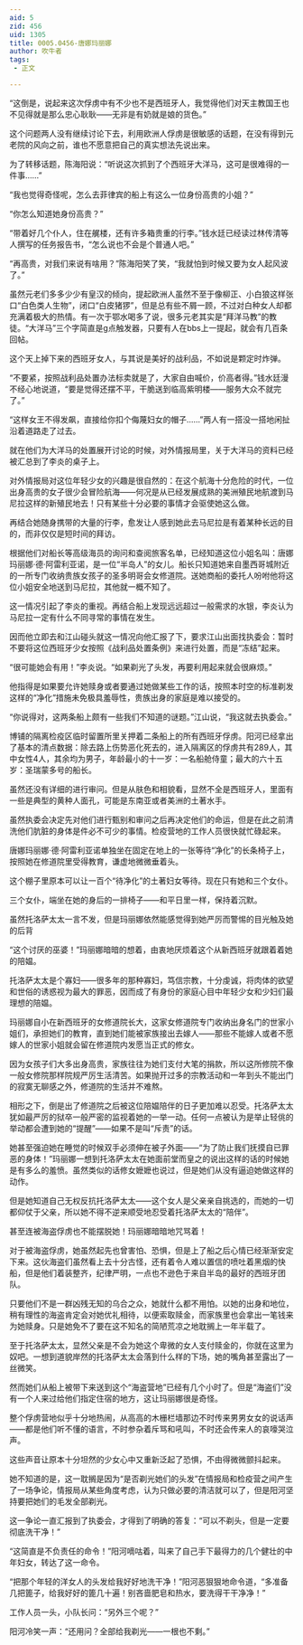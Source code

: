 ```yaml
---
aid: 5
zid: 456
uid: 1305
title: 0005.0456-唐娜玛丽娜
author: 吹牛者
tags: 
 - 正文

---
```




  “这倒是，说起来这次俘虏中有不少也不是西班牙人，我觉得他们对天主教国王也不见得就是那么忠心耿耿——无非是有奶就是娘的货色。”

  这个问题两人没有继续讨论下去，利用欧洲人俘虏是很敏感的话题，在没有得到元老院的风向之前，谁也不愿意把自己的真实想法先说出来。

  为了转移话题，陈海阳说：“听说这次抓到了个西班牙大洋马，这可是很难得的一件事……”

  “我也觉得奇怪呢，怎么去菲律宾的船上有这么一位身份高贵的小姐？”

  “你怎么知道她身份高贵？”

  “带着好几个仆人，住在艉楼，还有许多箱贵重的行李。”钱水廷已经读过林传清等人撰写的任务报告书，“怎么说也不会是个普通人吧。”

  “再高贵，对我们来说有啥用？”陈海阳笑了笑，“我就怕到时候又要为女人起风波了。”

  虽然元老们多多少少有皇汉的倾向，提起欧洲人虽然不至于像柳正、小白狼这样张口“白色类人生物”，闭口“白皮猪猡”，但是总有些不屑一顾，不过对白种女人却都充满着极大的热情。有一次于鄂水喝多了说，很多元老其实是“拜洋马教”的教徒。“大洋马”三个字简直是g点触发器，只要有人在bbs上一提起，就会有几百条回帖。

  这个天上掉下来的西班牙女人，与其说是美好的战利品，不如说是颗定时炸弹。

  “不要紧，按照战利品处置办法标卖就是了，大家自由喊价，价高者得。”钱水廷漫不经心地说道，“要是觉得还摆不平，干脆送到临高紫明楼——服务大众不就完了。”

  “这样女王不得发飙，直接给你扣个侮蔑妇女的帽子……”两人有一搭没一搭地闲扯沿着道路走了过去。

  就在他们为大洋马的处置展开讨论的时候，对外情报局里，关于大洋马的资料已经被汇总到了李炎的桌子上。

  对外情报局对这位年轻少女的兴趣是很自然的：在这个航海十分危险的时代，一位出身高贵的女子很少会冒险航海——何况是从已经发展成熟的美洲殖民地航渡到马尼拉这样的新殖民地去！只有某些十分必要的事情才会驱使她这么做。

  再结合她随身携带的大量的行李，愈发让人感到她此去马尼拉是有着某种长远的目的，而非仅仅是短时间的拜访。

  根据他们对船长等高级海员的询问和查阅旅客名单，已经知道这位小姐名叫：唐娜玛丽娜·德·阿雷利亚诺，是一位“半岛人”的女儿。船长只知道她来自墨西哥城附近的一所专门收纳贵族女孩子的圣多明哥会女修道院。送她商船的委托人吩咐他将这位小姐安全地送到马尼拉，其他就一概不知了。

  这一情况引起了李炎的重视。再结合船上发现远远超过一般需求的水银，李炎认为马尼拉一定有什么不同寻常的事情在发生。

  因而他立即去和江山碰头就这一情况向他汇报了下，要求江山出面找执委会：暂时不要将这位西班牙少女按照《战利品处置条例》来进行处置，而是“冻结”起来。

  “很可能她会有用！”李炎说。“如果剃光了头发，再要利用起来就会很麻烦。”

  他指得是如果要允许她赎身或者要通过她做某些工作的话，按照本时空的标准剃发这样的“净化”措施未免极具羞辱性，贵族出身的家庭是难以接受的。

  “你说得对，这两条船上颇有一些我们不知道的谜题。”江山说，“我这就去执委会。”

  博铺的隔离检疫区临时留置所里关押着二条船上的所有西班牙俘虏。阳河已经拿出了基本的清点数据：除去路上伤势恶化死去的，进入隔离区的俘虏共有289人，其中女性4人，其余均为男子，年龄最小的十一岁：一名船舱侍童；最大的六十五岁：圣瑞蒙多号的船长。

  虽然还没有详细的进行审问。但是从肤色和相貌看，显然不全是西班牙人，里面有一些是典型的黄种人面孔，可能是东南亚或者美洲的土著水手。

  虽然执委会决定先对他们进行甄别和审问之后再决定他们的命运，但是在此之前清洗他们肮脏的身体是件必不可少的事情。检疫营地的工作人员很快就忙碌起来。

  唐娜玛丽娜·德·阿雷利亚诺单独坐在固定在地上的一张等待“净化”的长条椅子上，按照她在修道院里受得教育，谦虚地微微垂着头。

  这个棚子里原本可以让一百个“待净化”的土著妇女等待。现在只有她和三个女仆。

  三个女仆，端坐在她的身后的一排椅子——和平日里一样，保持着沉默。

  虽然托洛萨太太一言不发，但是玛丽娜依然能感觉得到她严厉而警惕的目光触及她的后背

  “这个讨厌的巫婆！”玛丽娜暗暗的想着，由衷地厌烦着这个从新西班牙就跟着着她的陪媪。

  托洛萨太太是个寡妇——很多年的那种寡妇，笃信宗教，十分虔诚，将肉体的欲望和世俗的诱惑视为最大的罪恶，因而成了有身份的家庭心目中年轻少女和少妇们最理想的陪媪。

  玛丽娜自小在新西班牙的女修道院长大，这家女修道院专门收纳出身名门的世家小姐们，承担她们的教育，直到她们能被家族接出去嫁人——那些不能嫁人或者不愿嫁人的世家小姐就会留在修道院内发愿当正式的修女。

  因为女孩子们大多出身高贵，家族往往为她们支付大笔的捐款，所以这所修院不像一般女修院那样院规严厉生活清苦。如果抛开过多的宗教活动和一年到头不能出门的寂寞无聊感之外，修道院的生活并不难熬。

  相形之下，倒是出了修道院之后被这位陪媪陪伴的日子更加难以忍受。托洛萨太太犹如最严厉的狱卒一般严密的监视着她的一举一动。任何一点被认为是举止轻佻的举动都会遭到她的“提醒”——如果不是叫“斥责”的话。

  她甚至强迫她在睡觉的时候双手必须伸在被子外面——“为了防止我们抚摸自已罪恶的身体！”玛丽娜一想到托洛萨太太在她面前堂而皇之的说出这样的话的时候她是有多么的羞愤。虽然类似的话修女嬷嬷也说过，但是她们从没有逼迫她做这样的动作。

  但是她知道自己无权反抗托洛萨太太——这个女人是父亲亲自挑选的，而她的一切都仰仗于父亲，所以她不得不逆来顺受地忍受着托洛萨太太的“陪伴”。

  甚至连被海盗俘虏也不能摆脱她！玛丽娜暗暗地咒骂着！

  对于被海盗俘虏，她虽然起先也曾害怕、恐惧，但是上了船之后心情已经渐渐安定下来。这伙海盗们虽然看上去十分古怪，还有着令人难以置信的喷吐着黑烟的快船，但是他们着装整齐，纪律严明，一点也不逊色于来自半岛的最好的西班牙团队。

  只要他们不是一群凶残无知的乌合之众，她就什么都不用怕。以她的出身和地位，稍有理性的海盗肯定会对她优礼相待，以便索取赎金，而家族里也会拿出一笔钱来为她赎身。只是她免不了要在这不知名的简陋荒凉之地耽搁上一年半载了。

  至于托洛萨太太，显然父亲是不会为她这个卑微的女人支付赎金的，你就在这里为奴吧。一想到道貌岸然的托洛萨太太会落到什么样的下场，她的嘴角甚至露出了一丝微笑。

  然而她们从船上被带下来送到这个“海盗营地”已经有几个小时了。但是“海盗们”没有一个人来过给他们指定住宿的地方，这让玛丽娜很是奇怪。

  整个俘虏营地似乎十分地热闹，从高高的木栅栏墙那边不时传来男男女女的说话声——都是他们听不懂的语言，不时参杂着斥骂和吼叫，不时还会传来人的哀嚎哭泣声。

  这些声音让原本十分坦然的少女心中又重新泛起了恐惧，不由得微微颤抖起来。

  她不知道的是，这一耽搁是因为“是否剃光她们的头发”在情报局和检疫营之间产生了一场争论，情报局从某些角度考虑，认为只做必要的清洁就可以了，但是阳河坚持要把她们的毛发全部剃光。

  这一争论一直汇报到了执委会，才得到了明确的答复：“可以不剃头，但是一定要彻底洗干净！”

  “这简直是不负责任的命令！”阳河嘀咕着，叫来了自己手下最得力的几个健壮的中年妇女，转达了这一命令。

  “把那个年轻的洋女人的头发给我好好地洗干净！”阳河恶狠狠地命令道，“多准备几把篦子，给我好好的篦几十遍！别吝啬肥皂和热水，要洗得干干净净！”

  工作人员一头，小队长问：“另外三个呢？”

  阳河冷笑一声：“还用问？全部给我剃光——一根也不剩。”


